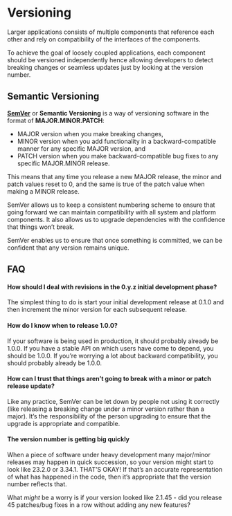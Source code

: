 # Versioning

Larger applications consists of multiple components that reference each other and rely on compatibility of the interfaces of the components.

To achieve the goal of loosely coupled applications, each component should be versioned independently hence allowing developers to detect breaking changes or seamless updates just by looking at the version number.

## Semantic Versioning

[**SemVer**](http://semver.org/) or **Semantic Versioning** is a way of versioning software in the format of **MAJOR.MINOR.PATCH**:

* MAJOR version when you make breaking changes,
* MINOR version when you add functionality in a backward-compatible manner for any specific MAJOR version, and
* PATCH version when you make backward-compatible bug fixes to any specific MAJOR.MINOR release.

This means that any time you release a new MAJOR release, the minor and patch values reset to 0, and the same is true of the patch value when making a MINOR release.

SemVer allows us to keep a consistent numbering scheme to ensure that going forward we can maintain compatibility with all system and platform components. It also allows us to upgrade dependencies with the confidence that things won’t break.

SemVer enables us to ensure that once something is committed, we can be confident that any version remains unique.

## FAQ

#### How should I deal with revisions in the 0.y.z initial development phase?
The simplest thing to do is start your initial development release at 0.1.0 and then increment the minor version for each subsequent release.

#### How do I know when to release 1.0.0?
If your software is being used in production, it should probably already be 1.0.0. If you have a stable API on which users have come to depend, you should be 1.0.0. If you’re worrying a lot about backward compatibility, you should probably already be 1.0.0.

#### How can I trust that things aren’t going to break with a minor or patch release update?

Like any practice, SemVer can be let down by people not using it correctly (like releasing a breaking change under a minor version rather than a major). It’s the responsibility of the person upgrading to ensure that the upgrade is appropriate and compatible.

#### The version number is getting big quickly

When a piece of software under heavy development many major/minor releases may happen in quick succession, so your version might start to look like 23.2.0 or 3.34.1. THAT’S OKAY! If that’s an accurate representation of what has happened in the code, then it’s appropriate that the version number reflects that.

What _might_ be a worry is if your version looked like 2.1.45 - did you release 45 patches/bug fixes in a row without adding any new features?